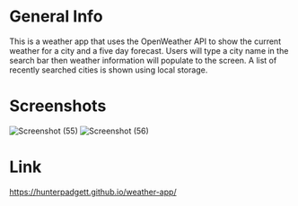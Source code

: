 # General Info
This is a weather app that uses the OpenWeather API to show the current weather for a city and a five day forecast. Users will type a city name in the search bar then weather information will populate to the screen. A list of recently searched cities is shown using local storage.
# Screenshots
![Screenshot (55)](https://user-images.githubusercontent.com/106113692/177336460-0f3953ca-c3f8-43a3-9d6c-a7e18e0b2eae.png)
![Screenshot (56)](https://user-images.githubusercontent.com/106113692/177336469-ddbba1ac-e188-4156-a0a9-b7d11954d157.png)
# Link
https://hunterpadgett.github.io/weather-app/